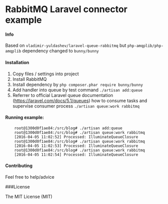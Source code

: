 RabbitMQ Laravel connector example
======================

#### Info

Based on `vladimir-yuldashev/laravel-queue-rabbitmq` but
`php-amqplib/php-amqplib` dependency changed to `bunny/bunny`

#### Installation
1. Copy files / settings into project
2. Install RabbitMQ
3. Install dependency by `php composer.phar require bunny/bunny`
4. Add handler into queue by test command `./artisan add:queue`
5. Referrer to official Laravel queue documentation (https://laravel.com/docs/5.1/queues) how to consume tasks and supervise consumer process `./artisan queue:work rabbitmq`

#### Running example:

        root@1300d0f1ae84:/src/blog# ./artisan add:queue
        root@1300d0f1ae84:/src/blog# ./artisan queue:work rabbitmq
        [2016-04-05 11:02:52] Processed: IlluminateQueueClosure
        root@1300d0f1ae84:/src/blog# ./artisan queue:work rabbitmq
        [2016-04-05 11:02:53] Processed: IlluminateQueueClosure
        root@1300d0f1ae84:/src/blog# ./artisan queue:work rabbitmq
        [2016-04-05 11:02:54] Processed: IlluminateQueueClosure

#### Contributing

Feel free to help/advice

###License

The MIT License (MIT)
